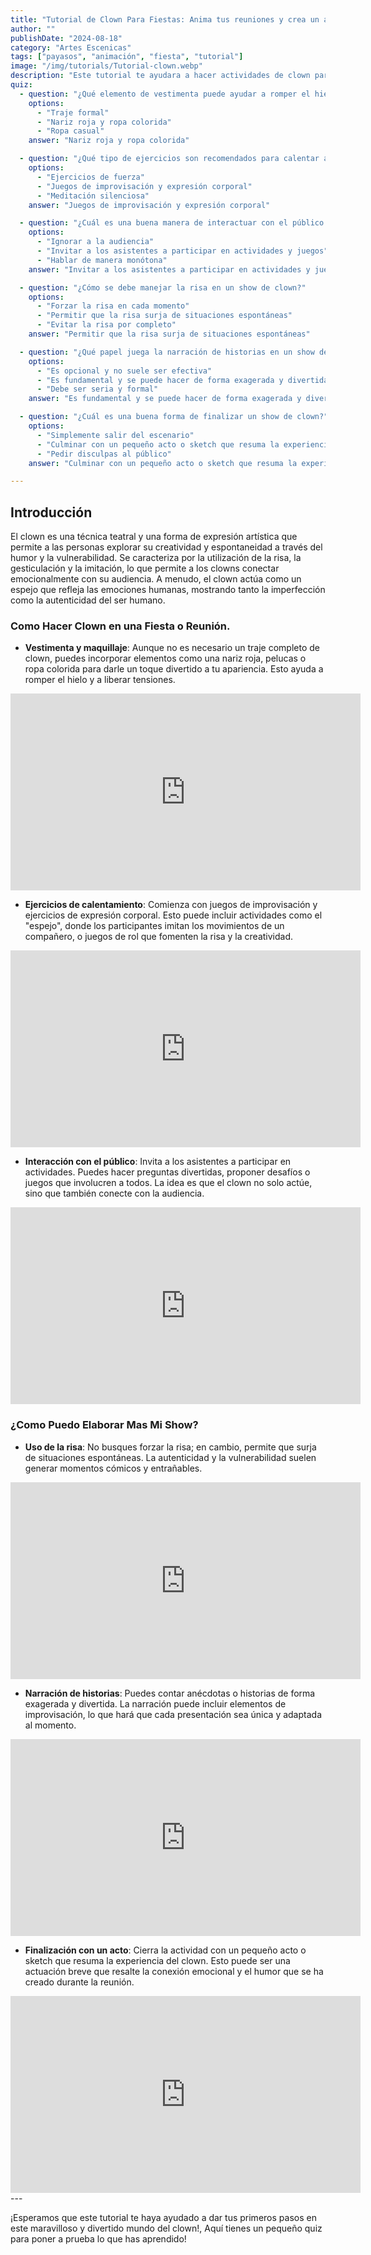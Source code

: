 ```yaml
---
title: "Tutorial de Clown Para Fiestas: Anima tus reuniones y crea un ambiente unico."
author: ""
publishDate: "2024-08-18"
category: "Artes Escenicas"
tags: ["payasos", "animación", "fiesta", "tutorial"]
image: "/img/tutorials/Tutorial-clown.webp"
description: "Este tutorial te ayudara a hacer actividades de clown para tus fiestas y eventos de una manera dinamica y divertida."
quiz:
  - question: "¿Qué elemento de vestimenta puede ayudar a romper el hielo en un show de clown?"
    options:
      - "Traje formal"
      - "Nariz roja y ropa colorida"
      - "Ropa casual"
    answer: "Nariz roja y ropa colorida"

  - question: "¿Qué tipo de ejercicios son recomendados para calentar antes de un show de clown?"
    options:
      - "Ejercicios de fuerza"
      - "Juegos de improvisación y expresión corporal"
      - "Meditación silenciosa"
    answer: "Juegos de improvisación y expresión corporal"

  - question: "¿Cuál es una buena manera de interactuar con el público durante un show de clown?"
    options:
      - "Ignorar a la audiencia"
      - "Invitar a los asistentes a participar en actividades y juegos"
      - "Hablar de manera monótona"
    answer: "Invitar a los asistentes a participar en actividades y juegos"

  - question: "¿Cómo se debe manejar la risa en un show de clown?"
    options:
      - "Forzar la risa en cada momento"
      - "Permitir que la risa surja de situaciones espontáneas"
      - "Evitar la risa por completo"
    answer: "Permitir que la risa surja de situaciones espontáneas"

  - question: "¿Qué papel juega la narración de historias en un show de clown?"
    options:
      - "Es opcional y no suele ser efectiva"
      - "Es fundamental y se puede hacer de forma exagerada y divertida"
      - "Debe ser seria y formal"
    answer: "Es fundamental y se puede hacer de forma exagerada y divertida"

  - question: "¿Cuál es una buena forma de finalizar un show de clown?"
    options:
      - "Simplemente salir del escenario"
      - "Culminar con un pequeño acto o sketch que resuma la experiencia"
      - "Pedir disculpas al público"
    answer: "Culminar con un pequeño acto o sketch que resuma la experiencia"

---
```


## Introducción

El clown es una técnica teatral y una forma de expresión artística que permite a las personas explorar su creatividad y espontaneidad a través del humor y la vulnerabilidad. Se caracteriza por la utilización de la risa, la gesticulación y la imitación, lo que permite a los clowns conectar emocionalmente con su audiencia. A menudo, el clown actúa como un espejo que refleja las emociones humanas, mostrando tanto la imperfección como la autenticidad del ser humano. 

### Como Hacer Clown en una Fiesta o Reunión.


- **Vestimenta y maquillaje**: Aunque no es necesario un traje completo de clown, puedes incorporar elementos como una nariz roja, pelucas o ropa colorida para darle un toque divertido a tu apariencia. Esto ayuda a romper el hielo y a liberar tensiones. 

<iframe width="560" height="315" src="https://www.youtube.com/embed/K8vjUibc0hw?si=I4PRN3JpQVks_nkv" title="YouTube video player" frameborder="0" allow="accelerometer; autoplay; clipboard-write; encrypted-media; gyroscope; picture-in-picture; web-share" referrerpolicy="strict-origin-when-cross-origin" allowfullscreen></iframe>


- **Ejercicios de calentamiento**: Comienza con juegos de improvisación y ejercicios de expresión corporal. Esto puede incluir actividades como el "espejo", donde los participantes imitan los movimientos de un compañero, o juegos de rol que fomenten la risa y la creatividad. 

<iframe width="560" height="315" src="https://www.youtube.com/embed/44IiXZ0E6y8?si=srDNnHcK9Ulzdka2" title="YouTube video player" frameborder="0" allow="accelerometer; autoplay; clipboard-write; encrypted-media; gyroscope; picture-in-picture; web-share" referrerpolicy="strict-origin-when-cross-origin" allowfullscreen></iframe>

- **Interacción con el público**: Invita a los asistentes a participar en actividades. Puedes hacer preguntas divertidas, proponer desafíos o juegos que involucren a todos. La idea es que el clown no solo actúe, sino que también conecte con la audiencia. 

<iframe width="560" height="315" src="https://www.youtube.com/embed/KC707UODKH8?si=kHDq5WGF9rCi5rxS" title="YouTube video player" frameborder="0" allow="accelerometer; autoplay; clipboard-write; encrypted-media; gyroscope; picture-in-picture; web-share" referrerpolicy="strict-origin-when-cross-origin" allowfullscreen></iframe>

### ¿Como Puedo Elaborar Mas Mi Show?

- **Uso de la risa**: No busques forzar la risa; en cambio, permite que surja de situaciones espontáneas. La autenticidad y la vulnerabilidad suelen generar momentos cómicos y entrañables. 

<iframe width="560" height="315" src="https://www.youtube.com/embed/nClLpudJX58?si=67gsxRSPCXJXrRdo" title="YouTube video player" frameborder="0" allow="accelerometer; autoplay; clipboard-write; encrypted-media; gyroscope; picture-in-picture; web-share" referrerpolicy="strict-origin-when-cross-origin" allowfullscreen></iframe>

- **Narración de historias**: Puedes contar anécdotas o historias de forma exagerada y divertida. La narración puede incluir elementos de improvisación, lo que hará que cada presentación sea única y adaptada al momento. 

<iframe width="560" height="315" src="https://www.youtube.com/embed/nClLpudJX58?si=8J2l_1PHC_JtPjG2" title="YouTube video player" frameborder="0" allow="accelerometer; autoplay; clipboard-write; encrypted-media; gyroscope; picture-in-picture; web-share" referrerpolicy="strict-origin-when-cross-origin" allowfullscreen></iframe>


- **Finalización con un acto**: Cierra la actividad con un pequeño acto o sketch que resuma la experiencia del clown. Esto puede ser una actuación breve que resalte la conexión emocional y el humor que se ha creado durante la reunión. 

<iframe width="560" height="315" src="https://www.youtube.com/embed/MU-34HnT2Ww?si=LAQrrVOQdEsW-DFA" title="YouTube video player" frameborder="0" allow="accelerometer; autoplay; clipboard-write; encrypted-media; gyroscope; picture-in-picture; web-share" referrerpolicy="strict-origin-when-cross-origin" allowfullscreen></iframe>
---

¡Esperamos que este tutorial te haya ayudado a dar tus primeros pasos en este maravilloso y divertido mundo del clown!, Aquí tienes un pequeño quiz para poner a prueba lo que has aprendido!
